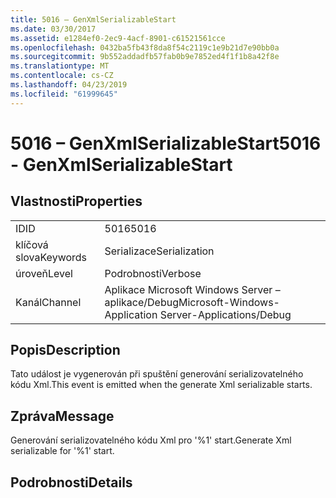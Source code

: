 ```yaml
---
title: 5016 – GenXmlSerializableStart
ms.date: 03/30/2017
ms.assetid: e1284ef0-2ec9-4acf-8901-c61521561cce
ms.openlocfilehash: 0432ba5fb43f8da8f54c2119c1e9b21d7e90bb0a
ms.sourcegitcommit: 9b552addadfb57fab0b9e7852ed4f1f1b8a42f8e
ms.translationtype: MT
ms.contentlocale: cs-CZ
ms.lasthandoff: 04/23/2019
ms.locfileid: "61999645"
---
```

# <a name="5016---genxmlserializablestart"></a><span data-ttu-id="1ed6a-102">5016 – GenXmlSerializableStart</span><span class="sxs-lookup"><span data-stu-id="1ed6a-102">5016 - GenXmlSerializableStart</span></span>
## <a name="properties"></a><span data-ttu-id="1ed6a-103">Vlastnosti</span><span class="sxs-lookup"><span data-stu-id="1ed6a-103">Properties</span></span>  
  
|||  
|-|-|  
|<span data-ttu-id="1ed6a-104">ID</span><span class="sxs-lookup"><span data-stu-id="1ed6a-104">ID</span></span>|<span data-ttu-id="1ed6a-105">5016</span><span class="sxs-lookup"><span data-stu-id="1ed6a-105">5016</span></span>|  
|<span data-ttu-id="1ed6a-106">klíčová slova</span><span class="sxs-lookup"><span data-stu-id="1ed6a-106">Keywords</span></span>|<span data-ttu-id="1ed6a-107">Serializace</span><span class="sxs-lookup"><span data-stu-id="1ed6a-107">Serialization</span></span>|  
|<span data-ttu-id="1ed6a-108">úroveň</span><span class="sxs-lookup"><span data-stu-id="1ed6a-108">Level</span></span>|<span data-ttu-id="1ed6a-109">Podrobnosti</span><span class="sxs-lookup"><span data-stu-id="1ed6a-109">Verbose</span></span>|  
|<span data-ttu-id="1ed6a-110">Kanál</span><span class="sxs-lookup"><span data-stu-id="1ed6a-110">Channel</span></span>|<span data-ttu-id="1ed6a-111">Aplikace Microsoft Windows Server – aplikace/Debug</span><span class="sxs-lookup"><span data-stu-id="1ed6a-111">Microsoft-Windows-Application Server-Applications/Debug</span></span>|  
  
## <a name="description"></a><span data-ttu-id="1ed6a-112">Popis</span><span class="sxs-lookup"><span data-stu-id="1ed6a-112">Description</span></span>  
 <span data-ttu-id="1ed6a-113">Tato událost je vygenerován při spuštění generování serializovatelného kódu Xml.</span><span class="sxs-lookup"><span data-stu-id="1ed6a-113">This event is emitted when the generate Xml serializable starts.</span></span>  
  
## <a name="message"></a><span data-ttu-id="1ed6a-114">Zpráva</span><span class="sxs-lookup"><span data-stu-id="1ed6a-114">Message</span></span>  
 <span data-ttu-id="1ed6a-115">Generování serializovatelného kódu Xml pro '%1' start.</span><span class="sxs-lookup"><span data-stu-id="1ed6a-115">Generate Xml serializable for '%1' start.</span></span>  
  
## <a name="details"></a><span data-ttu-id="1ed6a-116">Podrobnosti</span><span class="sxs-lookup"><span data-stu-id="1ed6a-116">Details</span></span>
